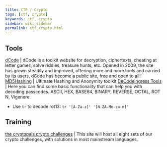 ```yaml
---
title: CTF / Crypto
tags: [ctf, crypto]
keywords: ctf, crypto
sidebar: wiki_sidebar
permalink: ctf_crypto.html
---
```


## Tools

[dCode](http://www.dcode.fr/tools-list) | dCode is a toolkit website for decryption, ciphertexts, cheating at letter games, solve riddles, treasure hunts, etc. Opened in 2009, the site has grown steadily and improved, offering more and more tools and carried by its users, dCode has become a public site, free and open to all!
[MD5Hashing](https://md5hashing.net/) | Ultimate Hashing and Anonymity toolkit
[DeCodeIngress Tools](http://tools.decodeingress.me/#/) | Here you can find some basic functionality that can help you with decoding passcodes. ASCII, HEX, BASE64, BINARY, REVERSE, OCTAL, ROT N, Vigenere.

* Use `tr` to decode rot13: `tr '[A-Za-z]' '[N-ZA-Mn-za-m]'`

## Training

[the cryptopals crypto challenges](https://cryptopals.com/) | This site will host all eight sets of our crypto challenges, with solutions in most mainstream languages.
